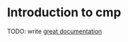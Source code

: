 # Introduction to cmp

TODO: write [great documentation](http://jacobian.org/writing/what-to-write/)
